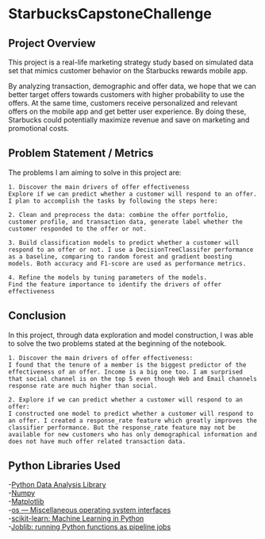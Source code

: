 # StarbucksCapstoneChallenge

## Project Overview
This project is a real-life marketing strategy study based on simulated data set that mimics customer behavior on the Starbucks rewards mobile app.

By analyzing transaction, demographic and offer data, we hope that we can better target offers towards customers with higher probability to use the offers. At the same time, customers receive personalized and relevant offers on the mobile app and get better user experience. By doing these, Starbucks could potentially maximize revenue and save on marketing and promotional costs.

## Problem Statement / Metrics 
The problems I am aiming to solve in this project are:

    1. Discover the main drivers of offer effectiveness
    Explore if we can predict whether a customer will respond to an offer.
    I plan to accomplish the tasks by following the steps here:

    2. Clean and preprocess the data: combine the offer portfolio, customer profile, and transaction data, generate label whether the customer responded to the offer or not.

    3. Build classification models to predict whether a customer will respond to an offer or not. I use a DecisionTreeClassifer performance as a baseline, comparing to random forest and gradient boosting models. Both accuracy and F1-score are used as performance metrics.
    
    4. Refine the models by tuning parameters of the models.
    Find the feature importance to identify the drivers of offer effectiveness  

## Conclusion

In this project, through data exploration and model construction, I was able to solve the two problems stated at the beginning of the notebook.

    1. Discover the main drivers of offer effectiveness:
    I found that the tenure of a member is the biggest predictor of the effectiveness of an offer. Income is a big one too. I am surprised that social channel is on the top 5 even though Web and Email channels response rate are much higher than social.

    2. Explore if we can predict whether a customer will respond to an offer:
    I constructed one model to predict whether a customer will respond to an offer. I created a response_rate feature which greatly improves the classifier performance. But the response_rate feature may not be available for new customers who has only demographical information and does not have much offer related transaction data.


## Python Libraries Used
-[Python Data Analysis Library](https://pandas.pydata.org/)  
-[Numpy](http://www.numpy.org/)  
-[Matplotlib](https://matplotlib.org/)  
-[os — Miscellaneous operating system interfaces](https://docs.python.org/3/library/os.html)  
-[scikit-learn: Machine Learning in Python](https://scikit-learn.org/stable/)  
-[Joblib: running Python functions as pipeline jobs](https://joblib.readthedocs.io/en/latest/)  
 